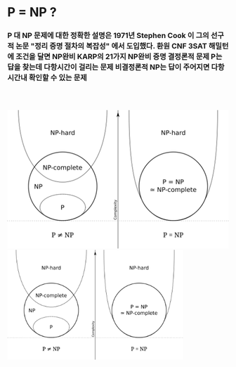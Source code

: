 # P = NP ?
### P 대 NP 문제에 대한 정확한 설명은 1971년 Stephen Cook 이 그의 선구적 논문 "정리 증명 절차의 복잡성" 에서 도입했다. 환원 CNF 3SAT 해밀턴에 조건을 달면 NP완비 KARP의 21가지 NP완비 증명 결정론적 문제 P는 답을 찾는데 다항시간이 걸리는 문제 비결정론적 NP는 답이 주어지면 다항시간내 확인할 수 있는 문제
##### 　
![P = NP](P_np_np-complete_np-hard.svg.png)
<img src="P_np_np-complete_np-hard.svg.png" width="400"/>
